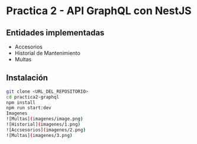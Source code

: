 # Practica 2 - API GraphQL con NestJS

## Entidades implementadas
- Accesorios
- Historial de Mantenimiento
- Multas

## Instalación

```bash
git clone <URL_DEL_REPOSITORIO>
cd practica2-graphql
npm install
npm run start:dev
Imagenes
![Multas](imagenes/image.png)
![Historial](imagenes/1.png)
![Accsesorios](imagenes/2.png)
![Multas](imagenes/3.png)


